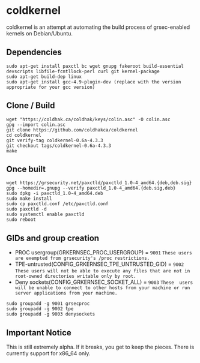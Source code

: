 coldkernel 
==========
coldkernel is an attempt at automating the build process of grsec-enabled kernels on Debian/Ubuntu. 

Dependencies
------------
```
sudo apt-get install paxctl bc wget gnupg fakeroot build-essential devscripts libfile-fcntllock-perl curl git kernel-package
sudo apt-get build-dep linux
sudo apt-get install gcc-4.9-plugin-dev (replace with the version appropriate for your gcc version)
```

Clone / Build
-------------
```
wget "https://coldhak.ca/coldhak/keys/colin.asc" -O colin.asc
gpg --import colin.asc
git clone https://github.com/coldhakca/coldkernel
cd coldkernel
git verify-tag coldkernel-0.6a-4.3.3
git checkout tags/coldkernel-0.6a-4.3.3
make
```

Once built
----------
```
wget https://grsecurity.net/paxctld/paxctld_1.0-4_amd64.{deb,deb.sig}
gpg --homedir=.gnupg --verify paxctld_1.0-4_amd64.{deb.sig,deb}
sudo dpkg -i paxctld_1.0-4_amd64.deb
sudo make install
sudo cp paxctld.conf /etc/paxctld.conf
sudo paxctld -d
sudo systemctl enable paxctld
sudo reboot
```

GIDs and group creation
-----------------------
* PROC usergroup(GRKERNSEC_PROC_USERGROUP) = ```9001```
```These users are exempted from grsecurity's /proc restrictions.```
* TPE-untrusted(CONFIG_GRKERNSEC_TPE_UNTRUSTED_GID) = ```9002```
```These users will not be able to execute any files that are not in root-owned directories writable only by root.``` 
* Deny sockets(CONFIG_GRKERNSEC_SOCKET_ALL)  = ```9003```
```These  users will be unable to connect to other hosts from your machine or run server applications from your machine.```

```
sudo groupadd -g 9001 grsecproc
sudo groupadd -g 9002 tpe
sudo groupadd -g 9003 denysockets
```

Important Notice
-----------------
This is still extremely alpha. If it breaks, you get to keep the pieces. There is currently support for x86_64 only.

